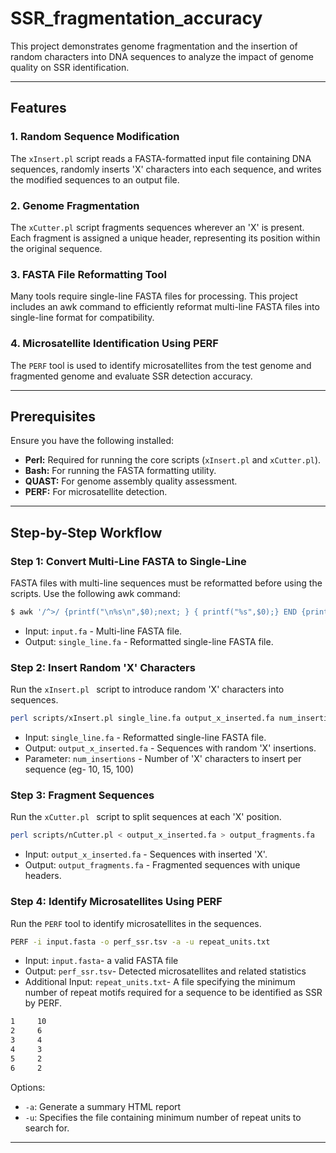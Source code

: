 # SSR_fragmentation_accuracy

This project demonstrates genome fragmentation and the insertion of random characters into DNA sequences to analyze the impact of genome quality on SSR identification.

---

## Features

### 1. **Random Sequence Modification**
The `xInsert.pl` script reads a FASTA-formatted input file containing DNA sequences, randomly inserts 'X' characters into each sequence, and writes the modified sequences to an output file.

### 2. **Genome Fragmentation**
The `xCutter.pl` script fragments sequences wherever an 'X' is present. Each fragment is assigned a unique header, representing its position within the original sequence.

### 3. **FASTA File Reformatting Tool**
Many tools require single-line FASTA files for processing. This project includes an awk command to efficiently reformat multi-line FASTA files into single-line format for compatibility.

### 4. **Microsatellite Identification Using PERF**
The `PERF` tool is used to identify microsatellites from the test genome and fragmented genome and evaluate SSR detection accuracy.

---

## Prerequisites

Ensure you have the following installed:

- **Perl:** Required for running the core scripts (`xInsert.pl` and `xCutter.pl`).  
- **Bash:** For running the FASTA formatting utility.
- **QUAST:** For genome assembly quality assessment.
- **PERF:** For microsatellite detection.

---

## Step-by-Step Workflow

### **Step 1: Convert Multi-Line FASTA to Single-Line**
FASTA files with multi-line sequences must be reformatted before using the scripts. Use the following awk command:
```bash
$ awk '/^>/ {printf("\n%s\n",$0);next; } { printf("%s",$0);} END {printf("\n");}' < input.fa > single_line.fa
```
- Input: `input.fa` - Multi-line FASTA file.
- Output: `single_line.fa` - Reformatted single-line FASTA file.

### **Step 2: Insert Random 'X' Characters**
Run the  `xInsert.pl ` script to introduce random 'X' characters into sequences.
```bash
perl scripts/xInsert.pl single_line.fa output_x_inserted.fa num_insertions
```
- Input: `single_line.fa` - Reformatted single-line FASTA file.
- Output: `output_x_inserted.fa` - Sequences with random 'X' insertions.
- Parameter: `num_insertions` - Number of 'X' characters to insert per sequence (eg- 10, 15, 100)

### **Step 3: Fragment Sequences**
Run the  `xCutter.pl ` script to split sequences at each 'X' position.
```bash
perl scripts/nCutter.pl < output_x_inserted.fa > output_fragments.fa  
```
- Input: `output_x_inserted.fa` - Sequences with inserted 'X'.
- Output: `output_fragments.fa` - Fragmented sequences with unique headers.

### **Step 4: Identify Microsatellites Using PERF**
Run the `PERF` tool to identify microsatellites in the sequences.
```bash
PERF -i input.fasta -o perf_ssr.tsv -a -u repeat_units.txt
```
- Input: `input.fasta`- a valid FASTA file
- Output: `perf_ssr.tsv`- Detected microsatellites and related statistics
- Additional Input: `repeat_units.txt`- A file specifying the minimum number of repeat motifs required for a sequence to be identified as SSR by PERF.
```bash
1	  10
2	  6
3	  4
4	  3
5	  2
6	  2 
```
Options:
- `-a`: Generate a summary HTML report
- `-u`: Specifies the file containing minimum number of repeat units to search for.

---

